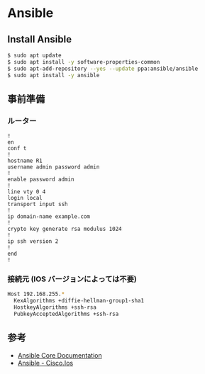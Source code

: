 # Ansible

## Install Ansible

```bash
$ sudo apt update
$ sudo apt install -y software-properties-common
$ sudo apt-add-repository --yes --update ppa:ansible/ansible
$ sudo apt install -y ansible
```

## 事前準備

### ルーター

```
!
en
conf t
!
hostname R1
username admin password admin
!
enable password admin
!
line vty 0 4
login local
transport input ssh
!
ip domain-name example.com
!
crypto key generate rsa modulus 1024
!
ip ssh version 2
!
end
!
```

### 接続元 (IOS バージョンによっては不要)

```bash
Host 192.168.255.*
  KexAlgorithms +diffie-hellman-group1-sha1
  HostkeyAlgorithms +ssh-rsa
  PubkeyAcceptedAlgorithms +ssh-rsa
```

## 参考

- [Ansible Core Documentation](https://docs.ansible.com/core-translated-ja.html)
- [Ansible - Cisco.Ios](https://docs.ansible.com/ansible/latest/collections/cisco/ios/index.html#plugins-in-cisco-ios)
